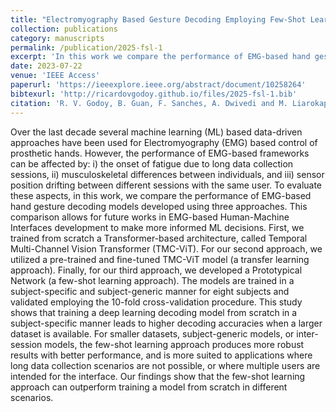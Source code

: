 ```yaml
---
title: "Electromyography Based Gesture Decoding Employing Few-Shot Learning, Transfer Learning, and Training From Scratch"
collection: publications
category: manuscripts
permalink: /publication/2025-fsl-1
excerpt: 'In this work we compare the performance of EMG-based hand gesture decoding models developed using three learning approaches.'
date: 2023-07-22
venue: 'IEEE Access'
paperurl: 'https://ieeexplore.ieee.org/abstract/document/10258264'
bibtexurl: 'http://ricardovgodoy.github.io/files/2025-fsl-1.bib'
citation: 'R. V. Godoy, B. Guan, F. Sanches, A. Dwivedi and M. Liarokapis, "Electromyography Based Gesture Decoding Employing Few-Shot Learning, Transfer Learning, and Training From Scratch," in IEEE Access, vol. 11, pp. 104142-104154, 2023, doi: 10.1109/ACCESS.2023.3317956.'
---
```

Over the last decade several machine learning (ML) based data-driven approaches have been used for Electromyography (EMG) based control of prosthetic hands. However, the performance of EMG-based frameworks can be affected by: i) the onset of fatigue due to long data collection sessions, ii) musculoskeletal differences between individuals, and iii) sensor position drifting between different sessions with the same user. To evaluate these aspects, in this work, we compare the performance of EMG-based hand gesture decoding models developed using three approaches. This comparison allows for future works in EMG-based Human-Machine Interfaces development to make more informed ML decisions. First, we trained from scratch a Transformer-based architecture, called Temporal Multi-Channel Vision Transformer (TMC-ViT). For our second approach, we utilized a pre-trained and fine-tuned TMC-ViT model (a transfer learning approach). Finally, for our third approach, we developed a Prototypical Network (a few-shot learning approach). The models are trained in a subject-specific and subject-generic manner for eight subjects and validated employing the 10-fold cross-validation procedure. This study shows that training a deep learning decoding model from scratch in a subject-specific manner leads to higher decoding accuracies when a larger dataset is available. For smaller datasets, subject-generic models, or inter-session models, the few-shot learning approach produces more robust results with better performance, and is more suited to applications where long data collection scenarios are not possible, or where multiple users are intended for the interface. Our findings show that the few-shot learning approach can outperform training a model from scratch in different scenarios.
